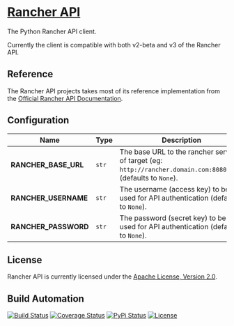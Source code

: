 # [Rancher API](http://rancher-api.hive.pt)

The Python Rancher API client.

Currently the client is compatible with both v2-beta and v3 of the Rancher API.

## Reference

The Rancher API projects takes most of its reference implementation from the [Official Rancher API Documentation](http://docs.rancher.com/rancher/api/).

## Configuration

| Name | Type | Description |
| ----- | ----- | ----- |
| **RANCHER_BASE_URL** | `str` | The base URL to the rancher server of target (eg: `http://rancher.domain.com:8080/v3/`) (defaults to `None`). |
| **RANCHER_USERNAME** | `str` | The username (access key) to be used for API authentication (defaults to `None`). |
| **RANCHER_PASSWORD** | `str` | The password (secret key) to be used for API authentication (defaults to `None`). |

## License

Rancher API is currently licensed under the [Apache License, Version 2.0](http://www.apache.org/licenses/).

## Build Automation

[![Build Status](https://app.travis-ci.com/hivesolutions/rancher_api.svg?branch=master)](https://travis-ci.com/github/hivesolutions/rancher_api)
[![Coverage Status](https://coveralls.io/repos/hivesolutions/rancher_api/badge.svg?branch=master)](https://coveralls.io/r/hivesolutions/rancher_api?branch=master)
[![PyPi Status](https://img.shields.io/pypi/v/rancher_api.svg)](https://pypi.python.org/pypi/rancher_api)
[![License](https://img.shields.io/badge/license-Apache%202.0-blue.svg)](https://www.apache.org/licenses/)
